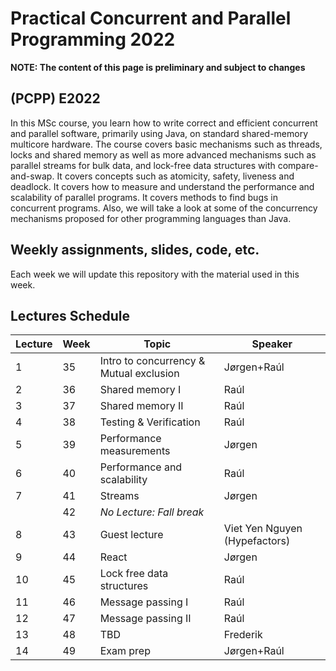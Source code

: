 # Practical Concurrent and Parallel Programming 2022

**NOTE: The content of this page is preliminary and subject to changes**


## (PCPP) E2022

In this MSc course, you learn how to write correct and efficient concurrent and parallel software, primarily using Java, on standard shared-memory multicore hardware. The course covers basic mechanisms such as threads, locks and shared memory as well as more advanced mechanisms such as parallel streams for bulk data, and lock-free data structures with compare-and-swap. It covers concepts such as atomicity, safety, liveness and deadlock. It covers how to measure and understand the performance and scalability of parallel programs. It covers methods to find bugs in concurrent programs. Also, we will take a look at some of the concurrency mechanisms proposed for other programming languages than Java.


## Weekly assignments, slides, code, etc.

Each week we will update this repository with the material used in this week.


## Lectures Schedule

| Lecture | Week | Topic                                   | Speaker                       |
|---------|------|-----------------------------------------|-------------------------------|
| 1       | 35   | Intro to concurrency & Mutual exclusion | Jørgen+Raúl                   |
| 2       | 36   | Shared memory I                         | Raúl                          |
| 3       | 37   | Shared memory II                        | Raúl                          |
| 4       | 38   | Testing & Verification                  | Raúl                          |
| 5       | 39   | Performance measurements                | Jørgen                        |
| 6       | 40   | Performance and scalability             | Raúl                          |
| 7       | 41   | Streams                                 | Jørgen                        |
|         | 42   | *No Lecture: Fall break*                |                               |
| 8       | 43   | Guest lecture                           | Viet Yen Nguyen (Hypefactors) |
| 9       | 44   | React                                   | Jørgen                        |
| 10      | 45   | Lock free data structures               | Raúl                          |
| 11      | 46   | Message passing I                       | Raúl                          |
| 12      | 47   | Message passing II                      | Raúl                          |
| 13      | 48   | TBD                                     | Frederik                      |
| 14      | 49   | Exam prep                               | Jørgen+Raúl                   |

